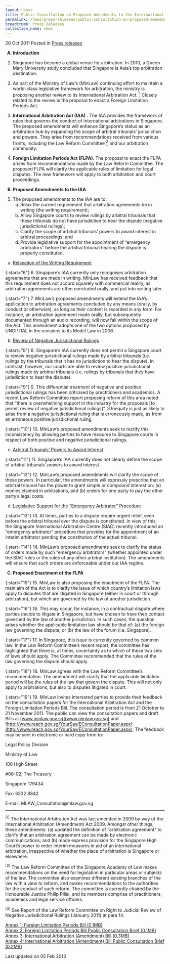 ```yaml
---
layout: post
title: Public Consultation on Proposed Amendments to the International Arbitration Act and Proposed Enactment of the Foreign Limitation Periods Act
permalink: /news/press-releases/public-consultation-on-proposed-amendments-to-the-international-arbitration-act-and-proposed
breadcrumb: Press Releases
collection_name: news
---
```


20 Oct 2011 Posted in [Press releases](/news/press-releases) 


<ol style="list-style-type: upper-alpha; font-weight: bold;">
<li>Introduction</li>
</ol>

1. Singapore has become a global venue for arbitration. In 2010, a Queen Mary University  study concluded that Singapore is Asia’s top arbitration destination.

2. As part of the Ministry of Law’s (MinLaw) continuing effort to maintain a world-class legislative framework for arbitration, the ministry is proposing another review to its International Arbitration Act. <a href="#fn1"><sup>1</sup></a> Closely related to the review is the proposal to enact a Foreign Limitation Periods Act.

3. <strong>International Arbitration Act (IAA)</strong> . The IAA provides the framework of rules that governs the conduct of international arbitrations in Singapore. The proposed amendments will enhance Singapore’s status as an arbitration hub by expanding the scope of arbitral tribunals’ jurisdiction and powers. They arise from recommendations received from various fronts, including the Law Reform Committee <a href="#fn2"><sup>2</sup></a> and our arbitration community. 

4. <strong>Foreign Limitation Periods Act (FLPA)</strong>. The proposal to enact the FLPA arises from recommendations made by the Law Reform Committee. The proposed FLPA will clarify the applicable rules of limitation for legal disputes. The new framework will apply to both arbitration and court proceedings. 

<ol start="2" style="list-style-type: upper-alpha; font-weight: bold;">
<li>Proposed Amendments to the IAA</li>
</ol>

<ol start="5">
<li>The proposed amendments to the IAA are to:
<ol  style="list-style-type: lower-alpha">


<li>Relax the current requirement that arbitration agreements be in writing (the writing requirement);</li>

<li>Allow Singapore courts to review rulings by arbitral tribunals that these tribunals do not have jurisdiction to hear the dispute (negative jurisdictional rulings);</li>

<li>Clarify the scope of arbitral tribunals’ powers to award interest in arbitral proceedings; and</li>

<li>Provide legislative support for the appointment of “emergency arbitrators” before the arbitral tribunal hearing the dispute is properly constituted.</li>



</ol>


</li>
</ol>


<ol style="list-style-type: lower-alpha">
<li><u>Relaxation of the Writing Requirement</u></li>
</ol>

{:start="6"}
6. Singapore’s IAA currently only recognises arbitration agreements that are made in writing. MinLaw has received feedback that this requirement does not accord squarely with commercial reality, as arbitration agreements are often concluded orally, and put into writing later.

{:start="7"}
7. MinLaw’s proposed amendments will extend the IAA’s application to arbitration agreements concluded by any means (orally, by conduct or otherwise), as long as their content is recorded in any form. For instance, an arbitration agreement made orally, but subsequently documented through an audio recording, will now fall within the scope of the Act. This amendment adopts one of the two options proposed by UNCITRAL in the revisions to its Model Law in 2006.


<ol start="2" style="list-style-type: lower-alpha">
<li><u>Review of Negative Jurisdictional Rulings</u></li>
</ol>

{:start="8"}
8. Singapore’s IAA currently does not permit a Singapore court to review negative jurisdictional rulings made by arbitral tribunals (i.e. rulings by the tribunals that it has no jurisdiction to hear the dispute). In contrast, however, our courts are able to review positive jurisdictional rulings made by arbitral tribunals (i.e. rulings by tribunals that they have jurisdiction to hear the dispute).

{:start="9"}
9. This differential treatment of negative and positive jurisdictional rulings has been criticised by practitioners and academics. A recent Law Reform Committee report proposing reform of this area noted that “there is overwhelming support in the industry for the proposals [to permit review of negative jurisdictional rulings]”. 3 Inequity is just as likely to arise from a negative jurisdictional ruling that is erroneously made, as from an erroneous positive jurisdictional ruling.


{:start="10"}
10. MinLaw’s proposed amendments seek to rectify this inconsistency by allowing parties to have recourse to Singapore courts in respect of both positive and negative jurisdictional rulings.


<ol start="3" style="list-style-type: lower-alpha">
<li><u>Arbitral Tribunals’ Powers to Award Interest</u></li>
</ol>

{:start="11"}
11. Singapore’s IAA currently does not clearly define the scope of arbitral tribunals’ powers to award interest.

{:start="12"}
12. MinLaw’s proposed amendments will clarify the scope of these powers. In particular, the amendments will expressly prescribe that an arbitral tribunal has the power to grant simple or compound interest on: (a) monies claimed in arbitrations, and (b) orders for one party to pay the other party’s legal costs.



<ol start="4" style="list-style-type: lower-alpha">
<li><u>Legislative Support for the “Emergency Arbitrator” Procedure</u></li>
</ol>

{:start="13"}
13. At times, parties to a dispute require urgent relief, even before the arbitral tribunal over the dispute is constituted. In view of this, the Singapore International Arbitration Centre (SIAC) recently introduced an “emergency arbitrator” procedure that provides for the appointment of an interim arbitrator pending the constitution of the actual tribunal. 

{:start="14"}
14. MinLaw’s proposed amendments seek to clarify the status of orders made by such “emergency arbitrators” (whether appointed under the SIAC rules or the rules of any other arbitral institution). The amendments will ensure that such orders are enforceable under our IAA regime.





<ol start="3" style="list-style-type: upper-alpha; font-weight: bold;">
<li>Proposed Enactment of the FLPA</li>
</ol>

{:start="15"}
15. MinLaw is also proposing the enactment of the FLPA. The main aim of the Act is to clarify the issue of which country’s limitation laws apply to disputes that are litigated in Singapore (either in court or through arbitration), but which are governed by the law of another jurisdiction.

{:start="16"}
16. This may occur, for instance, in a contractual dispute where parties decide to litigate in Singapore, but have chosen to have their contact governed by the law of another jurisdiction. In such cases, the question arises whether the applicable limitation law should be that of: (a) the foreign law governing the dispute, or (b) the law of the forum (i.e. Singapore).

{:start="17"}
17. In Singapore, this issue is currently governed by common law. In the Law Reform Committee’s recent report, the committee has highlighted that there is, at times, uncertainty as to which of these two sets of laws should apply. The Committee recommended that the rules of the law governing the dispute should apply.

{:start="18"}
18. MinLaw agrees with the Law Reform Committee’s recommendation. The amendment will clarify that the applicable limitation period will be the rules of the law that govern the dispute. This will not only apply to arbitrations, but also to disputes litigated in court. 


{:start="19"}
19. MinLaw invites interested parties to provide their feedback on the consultation papers for the International Arbitration Act and the Foreign Limitation Periods Bill. The consultation period is from 21 October to 21 November 2011. The public can view the consultation papers and draft Bills at [www.minlaw.gov.sg](www.minlaw.gov.sg) and [http://www.reach.gov.sg/YourSay/EConsultationPaper.aspx](http://www.reach.gov.sg/YourSay/EConsultationPaper.aspx). The feedback may be sent in electronic or hard copy form to:


<p class="address-centered">Legal Policy Division</p>
<p class="address-centered">Ministry of Law</p>
<p class="address-centered">100 High Street</p>
<p class="address-centered">#08-02, The Treasury</p>
<p class="address-centered">Singapore 179434</p>
<p class="address-centered">Fax: 6332 8842</p>
<p class="address-centered">E-mail: MLAW_Consultation@mlaw.gov.sg</p>


---

<p id="fn1"><sup>[1]</sup> The International Arbitration Act was last amended in 2009 by way of the International Arbitration (Amendment) Act 2009. Amongst other things, these amendments: (a) updated the definition of “arbitration agreement” to clarify that an arbitration agreement can be made by electronic communications; and (b) made express provision for the Singapore High Court’s power to order interim measures in aid of an international arbitration, irrespective of whether the place of arbitration is Singapore or elsewhere.</p> 

<p id="fn2"><sup>[2]</sup> The Law Reform Committee of the Singapore Academy of Law makes recommendations on the need for legislation in particular areas or subjects of the law. The committee also examines different existing branches of the law with a view to reform, and makes recommendations to the authorities for the conduct of such reform. The committee is currently chaired by the Honourable Justice Philip Pillai, and its members comprise of practitioners, academics and legal service officers.  </p>

<sup>[3]</sup> See Report of the Law Reform Committee on Right to Judicial Review of Negative Jurisdictional Rulings (January 2011) at para 14.

[Annex 1: Foreign Limitation Periods Bill (0.1MB)](/files/news/public-consultations/2011/10/linkclick2957.pdf)  
[Annex 2: Foreign Limitation Periods Bill Public Consultation Brief (0.1MB)](/files/news/public-consultations/2011/10/linkclick6083.pdf)  
[Annex 3: International Arbitration (Amendment) Bill (0.3MB)](/files/news/public-consultations/2011/10/linkclick5d8a.pdf)  
[Annex 4: International Arbitration (Amendment) Bill Public Consultation Brief (0.2MB)](/files/news/public-consultations/2011/10/linkclickf651.pdf)


<p class="right-side-updated">Last updated on 05 Feb 2013</p>



